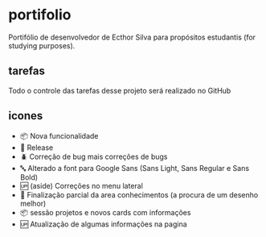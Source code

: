 # portifolio

Portifólio de desenvolvedor de Ecthor Silva para propósitos estudantis (for studying purposes).

## tarefas

Todo o controle das tarefas desse projeto será realizado no GitHub

## icones

- :package: Nova funcionalidade
- :checkered_flag: Release
- :beetle: Correção de bug mais correções de bugs
- :abc: Alterado a font para Google Sans (Sans Light, Sans Regular e Sans Bold)
- :up: (aside) Correções no menu lateral
- :closed_book: Finalização parcial da area conhecimentos (a procura de um desenho melhor)
- :package: sessão projetos e novos cards com informações
- :up: Atualização de algumas informações na pagina